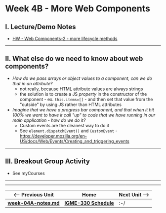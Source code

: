 # Week 4B - More Web Components

## I. Lecture/Demo Notes
- [HW - Web Components-2 - more lifecycle methods](https://github.com/tonethar/IGME-330-Master/blob/master/notes/HW-wc-2.md)

<hr>

## II. What else do we need to know about web components?
- *How do we pass arrays or object values to a component, can we do that in an attribute?*
  - not really, because HTML attribute values are always strings
  - the solution is to create a JS *property* in the constructor of the component - ex. `this.items=[]` - and then set that value from the "outside" by using JS rather than HTML attributes
- *Imagine that we have a progress bar component, and that when it hit 100% we want to have it call "up" to code that we have running in our main application - how do we do it?*
  - Custom events are the cleanest way to do it
  - See `element.dispatchEvent()` and `CustomEvent` - https://developer.mozilla.org/en-US/docs/Web/Events/Creating_and_triggering_events

<hr>

## III. Breakout Group Activity
- See myCourses


<hr><hr>

| <-- Previous Unit | Home | Next Unit -->
| --- | --- | --- 
| [**week-04A-notes.md**](week-04A-notes.md)     |  [**IGME-330 Schedule**](../schedule.md) | :-/
